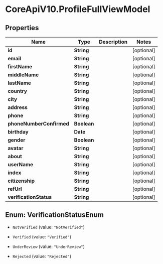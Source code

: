 # CoreApiV10.ProfileFullViewModel

## Properties
Name | Type | Description | Notes
------------ | ------------- | ------------- | -------------
**id** | **String** |  | [optional] 
**email** | **String** |  | [optional] 
**firstName** | **String** |  | [optional] 
**middleName** | **String** |  | [optional] 
**lastName** | **String** |  | [optional] 
**country** | **String** |  | [optional] 
**city** | **String** |  | [optional] 
**address** | **String** |  | [optional] 
**phone** | **String** |  | [optional] 
**phoneNumberConfirmed** | **Boolean** |  | [optional] 
**birthday** | **Date** |  | [optional] 
**gender** | **Boolean** |  | [optional] 
**avatar** | **String** |  | [optional] 
**about** | **String** |  | [optional] 
**userName** | **String** |  | [optional] 
**index** | **String** |  | [optional] 
**citizenship** | **String** |  | [optional] 
**refUrl** | **String** |  | [optional] 
**verificationStatus** | **String** |  | [optional] 


<a name="VerificationStatusEnum"></a>
## Enum: VerificationStatusEnum


* `NotVerified` (value: `"NotVerified"`)

* `Verified` (value: `"Verified"`)

* `UnderReview` (value: `"UnderReview"`)

* `Rejected` (value: `"Rejected"`)




